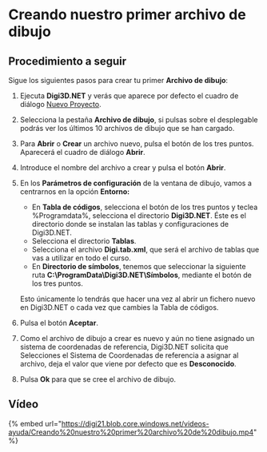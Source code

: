 # Creando nuestro primer archivo de dibujo

## Procedimiento a seguir

Sigue los siguientes pasos para crear tu primer **Archivo de dibujo**:

1. Ejecuta **Digi3D.NET** y verás que aparece por defecto el cuadro de diálogo [Nuevo Proyecto](CuadroDeDialogoNuevoProyecto.html).
2. Selecciona la pestaña **Archivo de dibujo**, si pulsas sobre el desplegable podrás ver los últimos 10 archivos de dibujo que se han cargado.
3. Para **Abrir** o **Crear** un archivo nuevo, pulsa el botón de los tres puntos. Aparecerá el cuadro de diálogo **Abrir**.
4. Introduce el nombre del archivo a crear y pulsa el botón **Abrir**.
5. En los **Parámetros de configuración** de la ventana de dibujo, vamos a centrarnos en la opción **Entorno:**

   * En **Tabla de códigos**, selecciona el botón de los tres puntos y teclea %Programdata%, selecciona el directorio **Digi3D.NET**. Éste es el directorio donde se instalan las tablas y configuraciones de Digi3D.NET.
   * Selecciona el directorio **Tablas**.
   * Selecciona el archivo **Digi.tab.xml**, que será el archivo de tablas que vas a utilizar en todo el curso.
   * En **Directorio de símbolos**, tenemos que seleccionar la siguiente ruta **C:\ProgramData\Digi3D.NET\Símbolos**, mediante el botón de los tres puntos.

   Esto únicamente lo tendrás que hacer una vez al abrir un fichero nuevo en Digi3D.NET o cada vez que cambies la Tabla de códigos.

6. Pulsa el botón **Aceptar**.
7. Como el archivo de dibujo a crear es nuevo y aún no tiene asignado un sistema de coordenadas de referencia, Digi3D.NET solicita que Selecciones el Sistema de Coordenadas de referencia a asignar al archivo, deja el valor que viene por defecto que es **Desconocido**.
8. Pulsa **Ok** para que se cree el archivo de dibujo.

## Vídeo

{% embed url="https://digi21.blob.core.windows.net/videos-ayuda/Creando%20nuestro%20primer%20archivo%20de%20dibujo.mp4" %}



